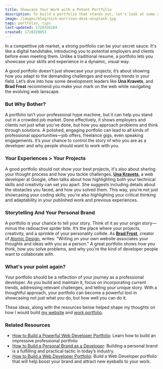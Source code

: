 ```yaml
---
title: Showcase Your Work with a Potent Portfolio
description: To build a portfolio that stands out, let's look at some of the popular professionals in web development.
image: /images/blog/nick-morrison-desk-unsplash.jpg
tags: portfolio, tips
last-updated: 1728328104
created: 1728328053
---
```

In a competitive job market, a strong portfolio can be your secret sauce. It's like a digital handshake, introducing you to potential employers and clients before even meeting them. Unlike a traditional resume, a portfolio lets you showcase your skills and experience in a dynamic, visual way. 

A good portfolio doesn't just showcase your projects; it’s about showing how you adapt to the demanding challenges and evolving trends in your field. Let’s dive into how some development leaders like **Una Kravets**, and **Brad Frost** recommend you make your mark on the web while navigating the evolving web lanscape.

### But Why Bother?

A portfolio isn’t your professional hype machine, but it can help you stand out in a crowded job market. Done effectively, it shows employers and clients not just what you’ve done, but how you approach problems and think through solutions. A polished, engaging portfolio can lead to all kinds of professional opportunities—job offers, freelance gigs, even speaking engagements. It’s your chance to control the story of who you are as a developer and why people should want to work with you.

### Your Experiences > Your Projects

A good portfolio should not show your best projects, it's also about sharing your thought process and how you tackle challenges. **[Una Kravets](https://una.im/)**, a web developer at Google, often talks about how highlighting both your technical skills and creativity can set you apart. She suggests including details about the obstacles you faced, and how you solved them. This way, you’re not just showcasing your coding skills; you’re also highlighting your critical thinking and adaptability in your published work and previous experiences. 

### Storytelling And Your Personal Brand

A portfolio is your chance to tell your story. Think of it as your origin story—minus the radioactive spider bite. It’s the place where your projects, creativity, and a sprinkle of your personality collide. As **[Brad Frost](https://bradfrost.com/blog/post/write-on-your-own-website/)**, creator of [Atomic Design](https://atomicdesign.bradfrost.com/), writes: "Writing on your own website associates your thoughts and ideas with you as a person." A great portfolio shows how you think, how you solve problems, and why you're the kind of developer people want to collaborate with.

### What's your point again?

Your portfolio should be a reflection of your journey as a professional developer. As you build and maintain it, focus on incorporating current trends, addressing relevant challenges, and telling your unique story. With a thoughtful approach, your portfolio can become a powerful tool in showcasing not just what you do, but how well you can do it.

These ideas, along with the resources below helped shape my thoughts on how I would build [my website](/) and [work portfolio](/projects). 

### Related Resources

- [How to Build a Powerful Web Developer Portfolio](https://arc.dev/talent-blog/web-developer-portfolio/): Learn how to build an impressive professional portfolio
- [How to Build a Personal Brand as a Developer](https://cult.honeypot.io/reads/how-to-build-a-personal-brand-as-developer/): Building a personal brand is a fulfilling and practical tactic in today’s industry.
- [How to Build a Web Developer Portfolio](https://brainstation.io/career-guides/how-to-build-a-web-developer-portfolio): Build a Web Developer portfolio that will help boost your brand and attract new eyeballs to your work.
